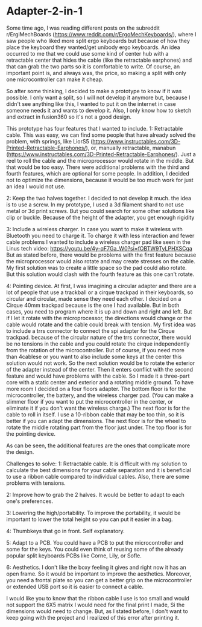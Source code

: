 # Adapter-2-in-1

Some time ago, I was reading different posts on the subreddit r/ErgiMechBoards (https://www.reddit.com/r/ErgoMechKeyboards/), where I saw people who liked more split ergo keyboards but because of  how they place the keyboard they wanted/get unibody ergo keyboards. An idea occurred to me that we could use some kind of center hub with a retractable center that hides the cable (like the retractable earphones) and that can grab the two parts so it is comfortable to write. Of course, an important point is, and always was, the price, so making a split with only one microcontroller can make it cheap.

So after some thinking, I decided to make a prototype to know if it was possible. I only want a split, so I will not develop it anymore but, because I didn't see anything like this, I wanted to put it on the internet in case someone needs it and wants to develop it. Also, I only know how to sketch and extract in fusion360 so it's not a good design. 

This prototype has four features that I wanted to include.
  1: Retractable cable. 
  This was easy, we can find some people that have already solved the problem, with springs, like LiorS5 (https://www.instructables.com/3D-Printed-Retractable-Earphones/), or, manually retractable, manabun (https://www.instructables.com/3D-Printed-Retractable-Earphones/). Just a reel to roll the cable and the microprocessor would rotate in the middle. 
  But that would be too easy. There were additional problems with the third and fourth features, which are optional for some people. In addition, I decided not to optimize the dimensions, because it would be too much work for just an idea I would not use.
  
  2: Keep the two halves together. 
  I decided to not develop it much. the idea is to use a screw. In my prototype, I used a 3d filament shard to not use metal or 3d print screws. But you could search for some other solutions like clip or buckle. Because of the height of the adapter, you get enough rigidity 
  
  3: Include a wireless charger.
  In case you want to make it wireless with Bluetooth you need to charge it. To charge it with less interaction and fewer cable problems I wanted to include a wireless charger pad like seen in the Linus tech video: https://youtu.be/4y-qF7Ga_W0?si=fOBTW9TyLPHXSCqa
  But as stated before, there would be problems with the first feature because the microprocessor would also rotate and may create stresses on the cable. My first solution was to create a little space so the pad could also rotate. But this solution would clash with the fourth feature as this one can't rotate.

  4: Pointing device.
  At first, I was imagining a circular adapter and there are a lot of people that use a trackball or a cirque trackpad in their keyboards, so circular and circular, made sense they need each other. I decided on a Cirque 40mm trackpad because is the one I had available. 
  But in both cases, you need to program where it is up and down and right and left. But if I let it rotate with the microprocessor, the directions would change or the cable would rotate and the cable could break with tension. 
  My first idea was to include a trrs connector to connect the spi adapter for the Cirque trackpad. because of the circular nature of the trrs connector, there would be no tensions in the cable and you could rotate the cirque independently from the rotation of the microcontroller.
  But of course, if you need more than 4cablese or you want to also include some keys at the center this solution would not work. So the next solution would be to rotate the exterior of the adapter instead of the center. Then it enters conflict with the second feature and would have problems with the cable. So I made it a three-part core with a static center and exterior and a rotating middle ground.
  To have more room I decided on a four floors adapter. The bottom floor is for the microcontroller, the battery, and the wireless charger pad. (You can make a slimmer floor if you want to put the microcontroller in the center, or eliminate it if you don't want the wireless charge.) The next floor is for the cable to roll in itself. I use a 10-ribbon cable that may be too thin, so it is better if you can adapt the dimensions. The next floor is for the wheel to rotate the middle rotating part from the floor just under. The top floor is for the pointing device. 


As can be seen, the additional features are the ones that complicate more the design. 

Challenges to solve:
  1: Retractable cable.
  It is difficult with my solution to calculate the best dimensions for your cable separation and it is beneficial to use a ribbon cable compared to individual cables.
  Also, there are some problems with tensions. 

  2: Improve how to grab the 2 halves. 
  It would be better to adapt to each one's preferences.

  3: Lowering the high/portability.
  To improve the portability, it would be important to lower the total height so you can put it easier in a bag.

  4: Thumbkeys that go in front.
  Self explanatory.

  5: Adapt to a PCB.
  You could have a PCB to put the microcontroller and some for the keys. You could even think of reusing some of the already popular split keyboards PCBs like Corne, Lily, or Sofle.

  6: Aesthetics.
  I don't like the boxy feeling it gives and right now it has an open frame. So it would be important to improve the aesthetics.
  Moreover, you need a frontal plate so you can get a  better grip on the microcontroller or extended USB port so it is easier to connect a cable.


I would like you to know that the ribbon cable I use is too small and would not support the 6X5 matrix I would need for the final print I made, Si the dimensions would need to change. But, as I stated before, I don't want to keep going with the project and I realized of this error after printing it.

